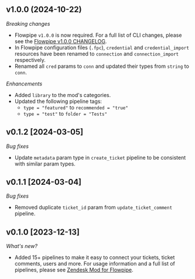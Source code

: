 ## v1.0.0 (2024-10-22)

_Breaking changes_

- Flowpipe `v1.0.0` is now required. For a full list of CLI changes, please see the [Flowpipe v1.0.0 CHANGELOG](https://flowpipe.io/changelog/flowpipe-cli-v1-0-0).
- In Flowpipe configuration files (`.fpc`), `credential` and `credential_import` resources have been renamed to `connection` and `connection_import` respectively.
- Renamed all `cred` params to `conn` and updated their types from `string` to `conn`.

_Enhancements_

- Added `library` to the mod's categories.
- Updated the following pipeline tags:
  - `type = "featured"` to `recommended = "true"`
  - `type = "test"` to `folder = "Tests"`

## v0.1.2 [2024-03-05]

_Bug fixes_

- Update `metadata` param type in `create_ticket` pipeline to be consistent with similar param types.

## v0.1.1 [2024-03-04]

_Bug fixes_

- Removed duplicate `ticket_id` param from `update_ticket_comment` pipeline.

## v0.1.0 [2023-12-13]

_What's new?_

- Added 15+ pipelines to make it easy to connect your tickets, ticket comments, users and more. For usage information and a full list of pipelines, please see [Zendesk Mod for Flowpipe](https://hub.flowpipe.io/mods/turbot/zendesk).
